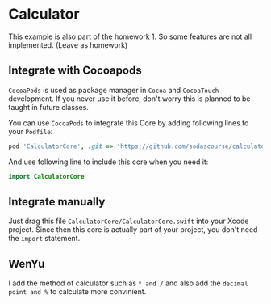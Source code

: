 # Calculator

This example is also part of the homework 1. So some features are not all implemented. (Leave as homework)

## Integrate with Cocoapods

`CocoaPods` is used as package manager in `Cocoa` and `CocoaTouch` development. If you never use it before, don't worry
this is planned to be taught in future classes.

You can use `CocoaPods` to integrate this Core by adding following lines to your `Podfile`:
```ruby
pod 'CalculatorCore', :git => 'https://github.com/sodascourse/calculator.git', :branch => 'master'
```

And use following line to include this core when you need it:
```swift
import CalculatorCore
```

## Integrate manually

Just drag this file `CalculatorCore/CalculatorCore.swift` into your Xcode project. Since then this core is actually
part of your project, you don't need the `import` statement.


## WenYu

I add the method of calculator such as `* and /`
and also add the `decimal point and %` to calculate more convinient.
